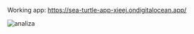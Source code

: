 Working app: https://sea-turtle-app-xieej.ondigitalocean.app/

![analiza](https://user-images.githubusercontent.com/85738518/184647910-2e8b4fce-be21-433c-be6c-3c4b402cdf61.gif)
